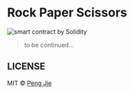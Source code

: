 # Rock Paper Scissors

![smart contract by Solidity](https://flat.badgen.net/badge/ethereum/solidity/grey)

> to be continued...

## LICENSE

MIT © [Peng Jie](https://github.com/neighborhood999/)

